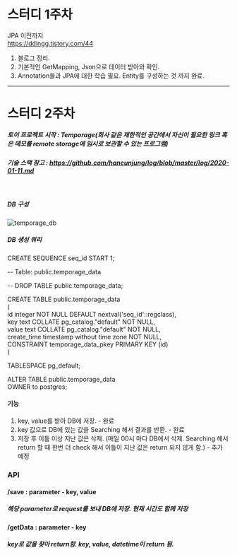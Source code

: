 # 스터디 1주차</br>

JPA 이전까지</br>
https://ddingg.tistory.com/44</br>
1. 블로그 정리. </br>
2. 기본적인 GetMapping, Json으로 데이터 받아와 확인.</br>
3. Annotation들과 JPA에 대한 학습 필요. Entity를 구성하는 것 까지 완료.</br>

<hr>

# 스터디 2주차</br>

##### 토이 프로젝트 시작 : Temporage(회사 같은 제한적인 공간에서 자신이 필요한 링크 혹은 메모를 remote storage에 임시로 보관할 수 있는 프로그램)</br>
##### 기술 스택 참고 : https://github.com/haneunjung/log/blob/master/log/2020-01-11.md </br></br></br>
##### DB 구성</br>
![temporage_db](https://user-images.githubusercontent.com/29707967/72516191-9be4cd80-3894-11ea-8d1b-1f4ab56da826.png)

##### DB 생성 쿼리</br>
CREATE SEQUENCE seq_id START 1;

-- Table: public.temporage_data

-- DROP TABLE public.temporage_data;

CREATE TABLE public.temporage_data</br>
(</br>
    id integer NOT NULL DEFAULT nextval('seq_id'::regclass),</br>
    key text COLLATE pg_catalog."default" NOT NULL,</br>
    value text COLLATE pg_catalog."default" NOT NULL,</br>
    create_time timestamp without time zone NOT NULL,</br>
    CONSTRAINT temporage_data_pkey PRIMARY KEY (id)</br>
)</br>

TABLESPACE pg_default;</br>

ALTER TABLE public.temporage_data</br>
    OWNER to postgres;</br>
    
    
#### 기능</br>
1. key, value를 받아 DB에 저장. - 완료
2. key 값으로 DB에 있는 값을 Searching 해서 결과를 반환. - 완료
3. 저장 후 이틀 이상 지난 값은 삭제. (매일 00시 마다 DB에서 삭제. Searching 해서 return 할 때 한번 더 check 해서 이틀이 지난 값은 return 되지 않게 함.) - 추가 예정

### API</br>
#### /save : parameter - key, value</br>
##### 해당 parameter로 request를 보내 DB에 저장. 현재 시간도 함께 저장</br>
#### /getData : parameter - key</br>
##### key로 값을 찾아 return함. key, value, datetime이 return 됨.


